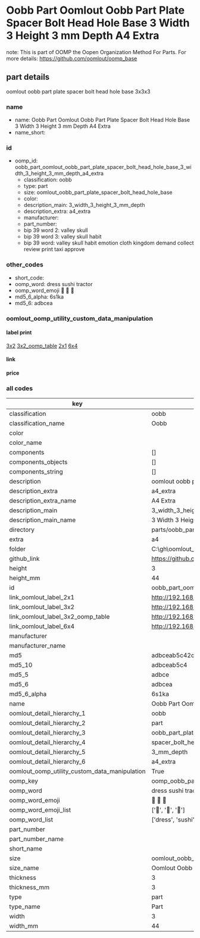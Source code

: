 # Oobb Part Oomlout Oobb Part Plate Spacer Bolt Head Hole Base 3 Width 3 Height 3 mm Depth A4 Extra  

note: This is part of OOMP the Oopen Organization Method For Parts. For more details: https://github.com/oomlout/oomp_base

##  part details
  



oomlout oobb part plate spacer bolt head hole base 3x3x3



### name
* name: Oobb Part Oomlout Oobb Part Plate Spacer Bolt Head Hole Base 3 Width 3 Height 3 mm Depth A4 Extra
* name_short: 
### id
* oomp_id: oobb_part_oomlout_oobb_part_plate_spacer_bolt_head_hole_base_3_width_3_height_3_mm_depth_a4_extra
  * classification: oobb
  * type: part
  * size: oomlout_oobb_part_plate_spacer_bolt_head_hole_base
  * color: 
  * description_main: 3_width_3_height_3_mm_depth
  * description_extra: a4_extra
  * manufacturer: 
  * part_number: 
  * bip 39 word 2: valley skull
  * bip 39 word 3: valley skull habit
  * bip 39 word: valley skull habit emotion cloth kingdom demand collect review print taxi approve

### other_codes
* short_code: 
* oomp_word: dress sushi tractor
* oomp_word_emoji :dress: :sushi: :tractor:
* md5_6_alpha: 6s1ka
* md5_6: adbcea






### oomlout_oomp_utility_custom_data_manipulation
#### label print
[3x2](http://192.168.1.245:1112/?label=oomp%206s1ka)
[3x2_oomp_table](http://192.168.1.108:1112/?label=oomp%206s1ka)
[2x1](http://192.168.1.242:1112/?label=oomp%206s1ka)
[6x4](http://192.168.1.55:1112/?label=oomp%206s1ka)    

#### link

                              

#### price







### all codes 
| key | value |  
| --- | --- |  
| classification | oobb |  
| classification_name | Oobb |  
| color |  |  
| color_name |  |  
| components | [] |  
| components_objects | [] |  
| components_string | [] |  
| description | oomlout oobb part plate spacer bolt head hole base 3x3x3 |  
| description_extra | a4_extra |  
| description_extra_name | A4 Extra |  
| description_main | 3_width_3_height_3_mm_depth |  
| description_main_name | 3 Width 3 Height 3 mm Depth |  
| directory | parts/oobb_part_oomlout_oobb_part_plate_spacer_bolt_head_hole_base_3_width_3_height_3_mm_depth_a4_extra |  
| extra | a4 |  
| folder | C:\gh\oomlout_oobb_version_4_generated_parts\things\oobb_part_oomlout_oobb_part_plate_spacer_bolt_head_hole_base_3_width_3_height_3_mm_depth_a4_extra |  
| github_link | https://github.com/oomlout/oomlout_oomp_part_src/tree/main/parts/oobb_part_oomlout_oobb_part_plate_spacer_bolt_head_hole_base_3_width_3_height_3_mm_depth_a4_extra |  
| height | 3 |  
| height_mm | 44 |  
| id | oobb_part_oomlout_oobb_part_plate_spacer_bolt_head_hole_base_3_width_3_height_3_mm_depth_a4_extra |  
| link_oomlout_label_2x1 | http://192.168.1.242:1112/?label=oomp%206s1ka |  
| link_oomlout_label_3x2 | http://192.168.1.245:1112/?label=oomp%206s1ka |  
| link_oomlout_label_3x2_oomp_table | http://192.168.1.108:1112/?label=oomp%206s1ka |  
| link_oomlout_label_6x4 | http://192.168.1.55:1112/?label=oomp%206s1ka |  
| manufacturer |  |  
| manufacturer_name |  |  
| md5 | adbceab5c42d8745ea95e48cd072b787 |  
| md5_10 | adbceab5c4 |  
| md5_5 | adbce |  
| md5_6 | adbcea |  
| md5_6_alpha | 6s1ka |  
| name | Oobb Part Oomlout Oobb Part Plate Spacer Bolt Head Hole Base 3 Width 3 Height 3 mm Depth A4 Extra |  
| oomlout_detail_hierarchy_1 | oobb |  
| oomlout_detail_hierarchy_2 | part |  
| oomlout_detail_hierarchy_3 | oobb_part_plate |  
| oomlout_detail_hierarchy_4 | spacer_bolt_head_hole_base |  
| oomlout_detail_hierarchy_5 | 3_mm_depth |  
| oomlout_detail_hierarchy_6 | a4_extra |  
| oomlout_oomp_utility_custom_data_manipulation | True |  
| oomp_key | oomp_oobb_part_oomlout_oobb_part_plate_spacer_bolt_head_hole_base_3_width_3_height_3_mm_depth_a4_extra |  
| oomp_word | dress sushi tractor |  
| oomp_word_emoji | :dress: :sushi: :tractor: |  
| oomp_word_emoji_list | [':dress:', ':sushi:', ':tractor:'] |  
| oomp_word_list | ['dress', 'sushi', 'tractor'] |  
| part_number |  |  
| part_number_name |  |  
| short_name |  |  
| size | oomlout_oobb_part_plate_spacer_bolt_head_hole_base |  
| size_name | Oomlout Oobb Part Plate Spacer Bolt Head Hole Base |  
| thickness | 3 |  
| thickness_mm | 3 |  
| type | part |  
| type_name | Part |  
| width | 3 |  
| width_mm | 44 |  
